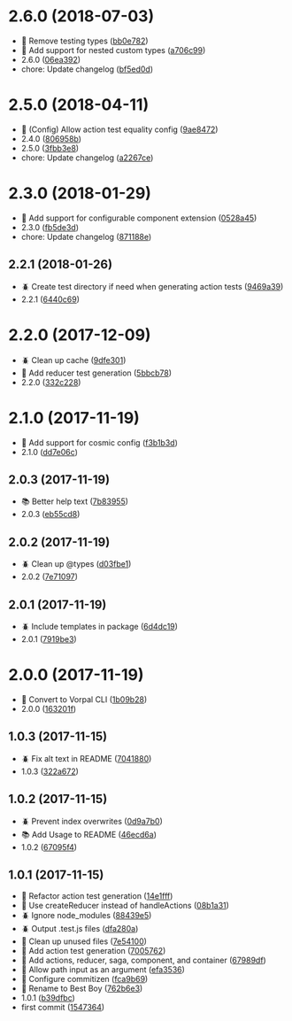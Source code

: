 <a name="2.6.0"></a>
# 2.6.0 (2018-07-03)

* :nut_and_bolt: Remove testing types ([bb0e782](https://github.com/coreyflynn/bestboy/commit/bb0e782))
* :star2: Add support for nested custom types ([a706c99](https://github.com/coreyflynn/bestboy/commit/a706c99))
* 2.6.0 ([06ea392](https://github.com/coreyflynn/bestboy/commit/06ea392))
* chore: Update changelog ([bf5ed0d](https://github.com/coreyflynn/bestboy/commit/bf5ed0d))



<a name="2.5.0"></a>
# 2.5.0 (2018-04-11)

* :star2: (Config) Allow action test equality config ([9ae8472](https://github.com/coreyflynn/bestboy/commit/9ae8472))
* 2.4.0 ([806958b](https://github.com/coreyflynn/bestboy/commit/806958b))
* 2.5.0 ([3fbb3e8](https://github.com/coreyflynn/bestboy/commit/3fbb3e8))
* chore: Update changelog ([a2267ce](https://github.com/coreyflynn/bestboy/commit/a2267ce))



<a name="2.3.0"></a>
# 2.3.0 (2018-01-29)

* :star2: Add support for configurable component extension ([0528a45](https://github.com/coreyflynn/bestboy/commit/0528a45))
* 2.3.0 ([fb5de3d](https://github.com/coreyflynn/bestboy/commit/fb5de3d))
* chore: Update changelog ([871188e](https://github.com/coreyflynn/bestboy/commit/871188e))



<a name="2.2.1"></a>
## 2.2.1 (2018-01-26)

* :beetle: Create test directory if need when generating action tests ([9469a39](https://github.com/coreyflynn/bestboy/commit/9469a39))
* 2.2.1 ([6440c69](https://github.com/coreyflynn/bestboy/commit/6440c69))



<a name="2.2.0"></a>
# 2.2.0 (2017-12-09)

* :beetle: Clean up cache ([9dfe301](https://github.com/coreyflynn/bestboy/commit/9dfe301))
* :star2: Add reducer test generation ([5bbcb78](https://github.com/coreyflynn/bestboy/commit/5bbcb78))
* 2.2.0 ([332c228](https://github.com/coreyflynn/bestboy/commit/332c228))



<a name="2.1.0"></a>
# 2.1.0 (2017-11-19)

* :star2: Add support for cosmic config ([f3b1b3d](https://github.com/coreyflynn/bestboy/commit/f3b1b3d))
* 2.1.0 ([dd7e06c](https://github.com/coreyflynn/bestboy/commit/dd7e06c))



<a name="2.0.3"></a>
## 2.0.3 (2017-11-19)

* :books: Better help text ([7b83955](https://github.com/coreyflynn/bestboy/commit/7b83955))
* 2.0.3 ([eb55cd8](https://github.com/coreyflynn/bestboy/commit/eb55cd8))



<a name="2.0.2"></a>
## 2.0.2 (2017-11-19)

* :beetle: Clean up @types ([d03fbe1](https://github.com/coreyflynn/bestboy/commit/d03fbe1))
* 2.0.2 ([7e71097](https://github.com/coreyflynn/bestboy/commit/7e71097))



<a name="2.0.1"></a>
## 2.0.1 (2017-11-19)

* :beetle: Include templates in package ([6d4dc19](https://github.com/coreyflynn/bestboy/commit/6d4dc19))
* 2.0.1 ([7919be3](https://github.com/coreyflynn/bestboy/commit/7919be3))



<a name="2.0.0"></a>
# 2.0.0 (2017-11-19)

* :star2: Convert to Vorpal CLI ([1b09b28](https://github.com/coreyflynn/bestboy/commit/1b09b28))
* 2.0.0 ([163201f](https://github.com/coreyflynn/bestboy/commit/163201f))



<a name="1.0.3"></a>
## 1.0.3 (2017-11-15)

* :beetle: Fix alt text in README ([7041880](https://github.com/coreyflynn/bestboy/commit/7041880))
* 1.0.3 ([322a672](https://github.com/coreyflynn/bestboy/commit/322a672))



<a name="1.0.2"></a>
## 1.0.2 (2017-11-15)

* :beetle: Prevent index overwrites ([0d9a7b0](https://github.com/coreyflynn/bestboy/commit/0d9a7b0))
* :books: Add Usage to README ([46ecd6a](https://github.com/coreyflynn/bestboy/commit/46ecd6a))
* 1.0.2 ([67095f4](https://github.com/coreyflynn/bestboy/commit/67095f4))



<a name="1.0.1"></a>
## 1.0.1 (2017-11-15)

* :art: Refactor action test generation ([14e1fff](https://github.com/coreyflynn/bestboy/commit/14e1fff))
* :art: Use createReducer instead of handleActions ([08b1a31](https://github.com/coreyflynn/bestboy/commit/08b1a31))
* :beetle: Ignore node_modules ([88439e5](https://github.com/coreyflynn/bestboy/commit/88439e5))
* :beetle: Output .test.js files ([dfa280a](https://github.com/coreyflynn/bestboy/commit/dfa280a))
* :nut_and_bolt: Clean up unused files ([7e54100](https://github.com/coreyflynn/bestboy/commit/7e54100))
* :star2: Add action test generation ([7005762](https://github.com/coreyflynn/bestboy/commit/7005762))
* :star2: Add actions, reducer, saga, component, and container ([67989df](https://github.com/coreyflynn/bestboy/commit/67989df))
* :star2: Allow path input as an argument ([efa3536](https://github.com/coreyflynn/bestboy/commit/efa3536))
* :star2: Configure commitizen ([fca9b69](https://github.com/coreyflynn/bestboy/commit/fca9b69))
* :star2: Rename to Best Boy ([762b6e3](https://github.com/coreyflynn/bestboy/commit/762b6e3))
* 1.0.1 ([b39dfbc](https://github.com/coreyflynn/bestboy/commit/b39dfbc))
* first commit ([1547364](https://github.com/coreyflynn/bestboy/commit/1547364))




